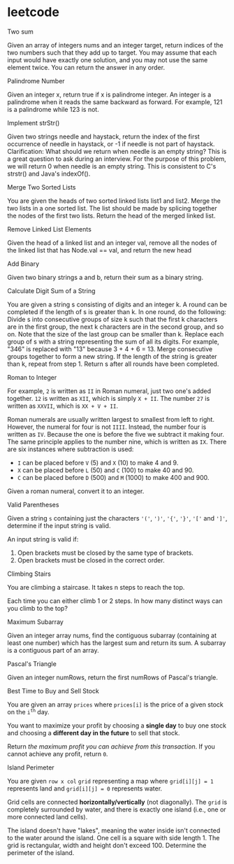 # leetcode

<div>Two sum</div>
<p>Given an array of integers nums and an integer target, return indices of the two numbers such that they add up to target.
You may assume that each input would have exactly one solution, and you may not use the same element twice.
You can return the answer in any order.</p>

<div>Palindrome Number</div>
<p>Given an integer x, return true if x is palindrome integer.
An integer is a palindrome when it reads the same backward as forward.
For example, 121 is a palindrome while 123 is not.</p>

<div>Implement strStr()</div>
<p>Given two strings needle and haystack, return the index of the first occurrence of needle in haystack, or -1 if needle is not part of haystack.
Clarification:
What should we return when needle is an empty string? This is a great question to ask during an interview.
For the purpose of this problem, we will return 0 when needle is an empty string. This is consistent to C's strstr() and Java's indexOf().</p>

<div>Merge Two Sorted Lists</div>
<p>You are given the heads of two sorted linked lists list1 and list2.
Merge the two lists in a one sorted list. The list should be made by splicing together the nodes of the first two lists.
Return the head of the merged linked list.</p>

<div>Remove Linked List Elements</div>
<p>Given the head of a linked list and an integer val, remove all the nodes of the linked list that has Node.val == val, and return the new head</p>

<div>Add Binary</div>
<p>Given two binary strings a and b, return their sum as a binary string.</p>

<div>Calculate Digit Sum of a String</div>
<p>You are given a string s consisting of digits and an integer k.
A round can be completed if the length of s is greater than k. In one round, do the following:
Divide s into consecutive groups of size k such that the first k characters are in the first group, the next k characters are in the second group, and so on. Note that the size of the last group can be smaller than k.
Replace each group of s with a string representing the sum of all its digits. For example, "346" is replaced with "13" because 3 + 4 + 6 = 13.
Merge consecutive groups together to form a new string. If the length of the string is greater than k, repeat from step 1.
Return s after all rounds have been completed.</p>

<div>Roman to Integer</div>
<p>For example,&nbsp;<code>2</code> is written as <code>II</code>&nbsp;in Roman numeral, just two one's added together. <code>12</code> is written as&nbsp;<code>XII</code>, which is simply <code>X + II</code>. The number <code>27</code> is written as <code>XXVII</code>, which is <code>XX + V + II</code>.</p>
<p>Roman numerals are usually written largest to smallest from left to right. However, the numeral for four is not <code>IIII</code>. Instead, the number four is written as <code>IV</code>. Because the one is before the five we subtract it making four. The same principle applies to the number nine, which is written as <code>IX</code>. There are six instances where subtraction is used:</p>
<ul>
	<li><code>I</code> can be placed before <code>V</code> (5) and <code>X</code> (10) to make 4 and 9.&nbsp;</li>
	<li><code>X</code> can be placed before <code>L</code> (50) and <code>C</code> (100) to make 40 and 90.&nbsp;</li>
	<li><code>C</code> can be placed before <code>D</code> (500) and <code>M</code> (1000) to make 400 and 900.</li>
</ul>
<p>Given a roman numeral, convert it to an integer.</p>

<div>Valid Parentheses</div>
<p>Given a string <code>s</code> containing just the characters <code>'('</code>, <code>')'</code>, <code>'{'</code>, <code>'}'</code>, <code>'['</code> and <code>']'</code>, determine if the input string is valid.</p>
<p>An input string is valid if:</p>
<ol>
	<li>Open brackets must be closed by the same type of brackets.</li>
	<li>Open brackets must be closed in the correct order.</li>
</ol>

<div>Climbing Stairs</div>
<p>You are climbing a staircase. It takes n steps to reach the top.</p>
<p>Each time you can either climb 1 or 2 steps. In how many distinct ways can you climb to the top?</p>

<div>Maximum Subarray</div>
<p>Given an integer array nums, find the contiguous subarray (containing at least one number) which has the largest sum and return its sum.
A subarray is a contiguous part of an array.</p>

<div>Pascal's Triangle</div>
<p>Given an integer numRows, return the first numRows of Pascal's triangle.</p>

<div>Best Time to Buy and Sell Stock</div>
<p>You are given an array <code>prices</code> where <code>prices[i]</code> is the price of a given stock on the <code>i<sup>th</sup></code> day.</p>
<p>You want to maximize your profit by choosing a <strong>single day</strong> to buy one stock and choosing a <strong>different day in the future</strong> to sell that stock.</p>
<p>Return <em>the maximum profit you can achieve from this transaction</em>. If you cannot achieve any profit, return <code>0</code>.</p>

<div>Island Perimeter</div>
<p>You are given <code>row x col</code> <code>grid</code> representing a map where <code>grid[i][j] = 1</code> represents&nbsp;land and <code>grid[i][j] = 0</code> represents water.</p>
<p>Grid cells are connected <strong>horizontally/vertically</strong> (not diagonally). The <code>grid</code> is completely surrounded by water, and there is exactly one island (i.e., one or more connected land cells).</p>
<p>The island doesn't have "lakes", meaning the water inside isn't connected to the water around the island. One cell is a square with side length 1. The grid is rectangular, width and height don't exceed 100. Determine the perimeter of the island.</p>
